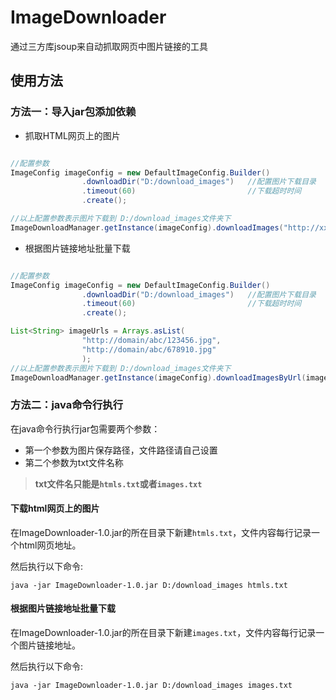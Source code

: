 # ImageDownloader
通过三方库jsoup来自动抓取网页中图片链接的工具



## 使用方法

### 方法一：导入jar包添加依赖

- 抓取HTML网页上的图片
```java

//配置参数
ImageConfig imageConfig = new DefaultImageConfig.Builder()
                .downloadDir("D:/download_images")   //配置图片下载目录
                .timeout(60)                         //下载超时时间
                .create();

//以上配置参数表示图片下载到 D:/download_images文件夹下
ImageDownloadManager.getInstance(imageConfig).downloadImages("http://xxxx.html");
```
- 根据图片链接地址批量下载
```java

//配置参数
ImageConfig imageConfig = new DefaultImageConfig.Builder()
                .downloadDir("D:/download_images")   //配置图片下载目录
                .timeout(60)                         //下载超时时间
                .create();

List<String> imageUrls = Arrays.asList(
                "http://domain/abc/123456.jpg",
                "http://domain/abc/678910.jpg"
                );
//以上配置参数表示图片下载到 D:/download_images文件夹下
ImageDownloadManager.getInstance(imageConfig).downloadImagesByUrl(imageUrls);
```

### 方法二：java命令行执行

在java命令行执行jar包需要两个参数：
- 第一个参数为图片保存路径，文件路径请自己设置
- 第二个参数为txt文件名称

> **txt文件名只能是`htmls.txt`或者`images.txt`**

#### 下载html网页上的图片

在ImageDownloader-1.0.jar的所在目录下新建`htmls.txt`，文件内容每行记录一个html网页地址。

然后执行以下命令:
```
java -jar ImageDownloader-1.0.jar D:/download_images htmls.txt
```

#### 根据图片链接地址批量下载

在ImageDownloader-1.0.jar的所在目录下新建`images.txt`，文件内容每行记录一个图片链接地址。

然后执行以下命令:
```
java -jar ImageDownloader-1.0.jar D:/download_images images.txt
```


